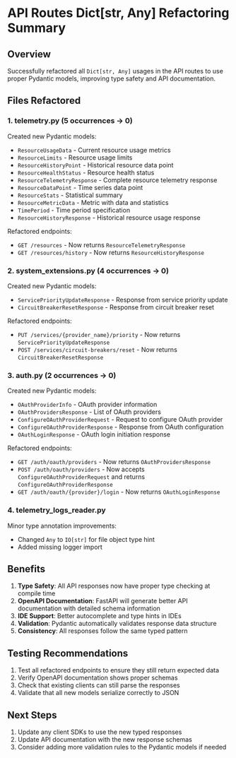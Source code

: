 # API Routes Dict[str, Any] Refactoring Summary

## Overview
Successfully refactored all `Dict[str, Any]` usages in the API routes to use proper Pydantic models, improving type safety and API documentation.

## Files Refactored

### 1. telemetry.py (5 occurrences → 0)
Created new Pydantic models:
- `ResourceUsageData` - Current resource usage metrics
- `ResourceLimits` - Resource usage limits
- `ResourceHistoryPoint` - Historical resource data point
- `ResourceHealthStatus` - Resource health status
- `ResourceTelemetryResponse` - Complete resource telemetry response
- `ResourceDataPoint` - Time series data point
- `ResourceStats` - Statistical summary
- `ResourceMetricData` - Metric with data and statistics
- `TimePeriod` - Time period specification
- `ResourceHistoryResponse` - Historical resource usage response

Refactored endpoints:
- `GET /resources` - Now returns `ResourceTelemetryResponse`
- `GET /resources/history` - Now returns `ResourceHistoryResponse`

### 2. system_extensions.py (4 occurrences → 0)
Created new Pydantic models:
- `ServicePriorityUpdateResponse` - Response from service priority update
- `CircuitBreakerResetResponse` - Response from circuit breaker reset

Refactored endpoints:
- `PUT /services/{provider_name}/priority` - Now returns `ServicePriorityUpdateResponse`
- `POST /services/circuit-breakers/reset` - Now returns `CircuitBreakerResetResponse`

### 3. auth.py (2 occurrences → 0)
Created new Pydantic models:
- `OAuthProviderInfo` - OAuth provider information
- `OAuthProvidersResponse` - List of OAuth providers
- `ConfigureOAuthProviderRequest` - Request to configure OAuth provider
- `ConfigureOAuthProviderResponse` - Response from OAuth configuration
- `OAuthLoginResponse` - OAuth login initiation response

Refactored endpoints:
- `GET /auth/oauth/providers` - Now returns `OAuthProvidersResponse`
- `POST /auth/oauth/providers` - Now accepts `ConfigureOAuthProviderRequest` and returns `ConfigureOAuthProviderResponse`
- `GET /auth/oauth/{provider}/login` - Now returns `OAuthLoginResponse`

### 4. telemetry_logs_reader.py
Minor type annotation improvements:
- Changed `Any` to `IO[str]` for file object type hint
- Added missing logger import

## Benefits

1. **Type Safety**: All API responses now have proper type checking at compile time
2. **OpenAPI Documentation**: FastAPI will generate better API documentation with detailed schema information
3. **IDE Support**: Better autocomplete and type hints in IDEs
4. **Validation**: Pydantic automatically validates response data structure
5. **Consistency**: All responses follow the same typed pattern

## Testing Recommendations

1. Test all refactored endpoints to ensure they still return expected data
2. Verify OpenAPI documentation shows proper schemas
3. Check that existing clients can still parse the responses
4. Validate that all new models serialize correctly to JSON

## Next Steps

1. Update any client SDKs to use the new typed responses
2. Update API documentation with the new response schemas
3. Consider adding more validation rules to the Pydantic models if needed